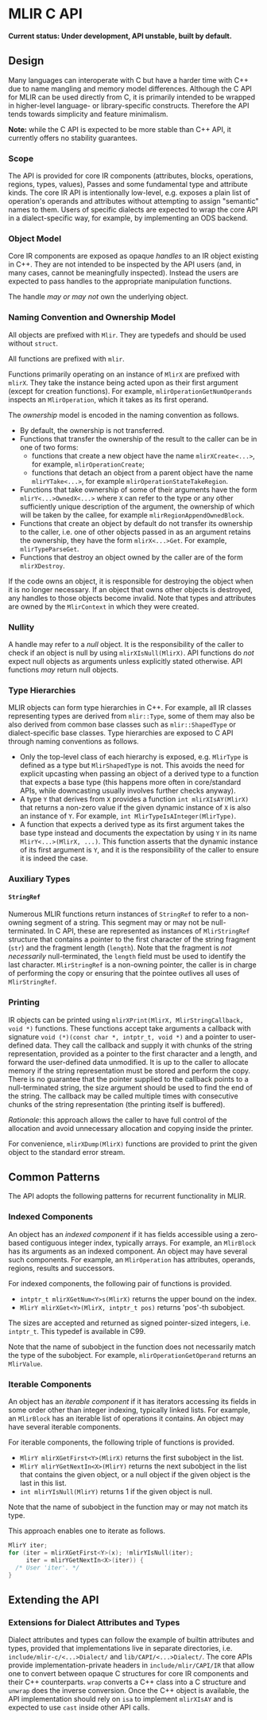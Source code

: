 # MLIR C API

**Current status: Under development, API unstable, built by default.**

## Design

Many languages can interoperate with C but have a harder time with C++ due to
name mangling and memory model differences. Although the C API for MLIR can be
used directly from C, it is primarily intended to be wrapped in higher-level
language- or library-specific constructs. Therefore the API tends towards
simplicity and feature minimalism.

**Note:** while the C API is expected to be more stable than C++ API, it
currently offers no stability guarantees.

### Scope

The API is provided for core IR components (attributes, blocks, operations,
regions, types, values), Passes and some fundamental type and attribute kinds.
The core IR API is intentionally low-level, e.g. exposes a plain list of
operation's operands and attributes without attempting to assign "semantic"
names to them. Users of specific dialects are expected to wrap the core API in a
dialect-specific way, for example, by implementing an ODS backend.

### Object Model

Core IR components are exposed as opaque _handles_ to an IR object existing in
C++. They are not intended to be inspected by the API users (and, in many cases,
cannot be meaningfully inspected). Instead the users are expected to pass
handles to the appropriate manipulation functions.

The handle _may or may not_ own the underlying object.

### Naming Convention and Ownership Model

All objects are prefixed with `Mlir`. They are typedefs and should be used
without `struct`.

All functions are prefixed with `mlir`.

Functions primarily operating on an instance of `MlirX` are prefixed with
`mlirX`. They take the instance being acted upon as their first argument (except
for creation functions). For example, `mlirOperationGetNumOperands` inspects an
`MlirOperation`, which it takes as its first operand.

The *ownership* model is encoded in the naming convention as follows.

-   By default, the ownership is not transferred.
-   Functions that transfer the ownership of the result to the caller can be in
    one of two forms:
    *   functions that create a new object have the name `mlirXCreate<...>`, for
        example, `mlirOperationCreate`;
    *   functions that detach an object from a parent object have the name
        `mlirYTake<...>`, for example `mlirOperationStateTakeRegion`.
-   Functions that take ownership of some of their arguments have the form
    `mlirY<...>OwnedX<...>` where `X` can refer to the type or any other
    sufficiently unique description of the argument, the ownership of which will
    be taken by the callee, for example `mlirRegionAppendOwnedBlock`.
-   Functions that create an object by default do not transfer its ownership to
    the caller, i.e. one of other objects passed in as an argument retains the
    ownership, they have the form `mlirX<...>Get`. For example,
    `mlirTypeParseGet`.
-   Functions that destroy an object owned by the caller are of the form
    `mlirXDestroy`.

If the code owns an object, it is responsible for destroying the object when it
is no longer necessary. If an object that owns other objects is destroyed, any
handles to those objects become invalid. Note that types and attributes are
owned by the `MlirContext` in which they were created.

### Nullity

A handle may refer to a _null_ object. It is the responsibility of the caller to
check if an object is null by using `mlirXIsNull(MlirX)`. API functions do _not_
expect null objects as arguments unless explicitly stated otherwise. API
functions _may_ return null objects.

### Type Hierarchies

MLIR objects can form type hierarchies in C++. For example, all IR classes
representing types are derived from `mlir::Type`, some of them may also be also
derived from common base classes such as `mlir::ShapedType` or dialect-specific
base classes. Type hierarchies are exposed to C API through naming conventions
as follows.

-   Only the top-level class of each hierarchy is exposed, e.g. `MlirType` is
    defined as a type but `MlirShapedType` is not. This avoids the need for
    explicit upcasting when passing an object of a derived type to a function
    that expects a base type (this happens more often in core/standard APIs,
    while downcasting usually involves further checks anyway).
-   A type `Y` that derives from `X` provides a function `int mlirXIsAY(MlirX)`
    that returns a non-zero value if the given dynamic instance of `X` is also
    an instance of `Y`. For example, `int MlirTypeIsAInteger(MlirType)`.
-   A function that expects a derived type as its first argument takes the base
    type instead and documents the expectation by using `Y` in its name
    `MlirY<...>(MlirX, ...)`. This function asserts that the dynamic instance of
    its first argument is `Y`, and it is the responsibility of the caller to
    ensure it is indeed the case.

### Auxiliary Types

#### `StringRef`

Numerous MLIR functions return instances of `StringRef` to refer to a non-owning
segment of a string. This segment may or may not be null-terminated. In C API,
these are represented as instances of `MlirStringRef` structure that contains a
pointer to the first character of the string fragment (`str`) and the fragment
length (`length`). Note that the fragment is _not necessarily_ null-terminated,
the `length` field must be used to identify the last character. `MlirStringRef`
is a non-owning pointer, the caller is in charge of performing the copy or
ensuring that the pointee outlives all uses of `MlirStringRef`.

### Printing

IR objects can be printed using `mlirXPrint(MlirX, MlirStringCallback, void *)`
functions. These functions accept take arguments a callback with signature `void
(*)(const char *, intptr_t, void *)` and a pointer to user-defined data. They
call the callback and supply it with chunks of the string representation,
provided as a pointer to the first character and a length, and forward the
user-defined data unmodified. It is up to the caller to allocate memory if the
string representation must be stored and perform the copy. There is no guarantee
that the pointer supplied to the callback points to a null-terminated string,
the size argument should be used to find the end of the string. The callback may
be called multiple times with consecutive chunks of the string representation
(the printing itself is buffered).

*Rationale*: this approach allows the caller to have full control of the
allocation and avoid unnecessary allocation and copying inside the printer.

For convenience, `mlirXDump(MlirX)` functions are provided to print the given
object to the standard error stream.

## Common Patterns

The API adopts the following patterns for recurrent functionality in MLIR.

### Indexed Components

An object has an _indexed component_ if it has fields accessible using a
zero-based contiguous integer index, typically arrays. For example, an
`MlirBlock` has its arguments as an indexed component. An object may have
several such components. For example, an `MlirOperation` has attributes,
operands, regions, results and successors.

For indexed components, the following pair of functions is provided.

-   `intptr_t mlirXGetNum<Y>s(MlirX)` returns the upper bound on the index.
-   `MlirY mlirXGet<Y>(MlirX, intptr_t pos)` returns 'pos'-th subobject.

The sizes are accepted and returned as signed pointer-sized integers, i.e.
`intptr_t`. This typedef is available in C99.

Note that the name of subobject in the function does not necessarily match the
type of the subobject. For example, `mlirOperationGetOperand` returns an
`MlirValue`.

### Iterable Components

An object has an _iterable component_ if it has iterators accessing its fields
in some order other than integer indexing, typically linked lists. For example,
an `MlirBlock` has an iterable list of operations it contains. An object may
have several iterable components.

For iterable components, the following triple of functions is provided.

-   `MlirY mlirXGetFirst<Y>(MlirX)` returns the first subobject in the list.
-   `MlirY mlirYGetNextIn<X>(MlirY)` returns the next subobject in the list that
    contains the given object, or a null object if the given object is the last
    in this list.
-   `int mlirYIsNull(MlirY)` returns 1 if the given object is null.

Note that the name of subobject in the function may or may not match its type.

This approach enables one to iterate as follows.

```c++
MlirY iter;
for (iter = mlirXGetFirst<Y>(x); !mlirYIsNull(iter);
     iter = mlirYGetNextIn<X>(iter)) {
  /* User 'iter'. */
}
```

## Extending the API

### Extensions for Dialect Attributes and Types

Dialect attributes and types can follow the example of builtin attributes and
types, provided that implementations live in separate directories, i.e.
`include/mlir-c/<...>Dialect/` and `lib/CAPI/<...>Dialect/`. The core APIs
provide implementation-private headers in `include/mlir/CAPI/IR` that allow one
to convert between opaque C structures for core IR components and their C++
counterparts. `wrap` converts a C++ class into a C structure and `unwrap` does
the inverse conversion. Once the C++ object is available, the API implementation
should rely on `isa` to implement `mlirXIsAY` and is expected to use `cast`
inside other API calls.

